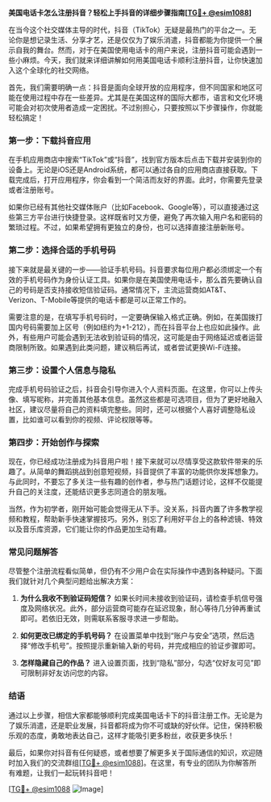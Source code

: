 **美国电话卡怎么注册抖音？轻松上手抖音的详细步骤指南[[TG💪+ @esim1088](https://t.me/s/esim1088)]**

在当今这个社交媒体主导的时代，抖音（TikTok）无疑是最热门的平台之一。无论你是想记录生活、分享才艺，还是仅仅为了娱乐消遣，抖音都能为你提供一个展示自我的舞台。然而，对于在美国使用电话卡的用户来说，注册抖音可能会遇到一些小麻烦。今天，我们就来详细讲解如何用美国电话卡顺利注册抖音，让你快速加入这个全球化的社交网络。

首先，我们需要明确一点：抖音是面向全球开放的应用程序，但不同国家和地区可能在使用过程中存在一些差异。尤其是在美国这样的国际大都市，语言和文化环境可能会对初次使用者造成一定困扰。不过别担心，只要按照以下步骤操作，你就能轻松搞定！

### **第一步：下载抖音应用**

在手机应用商店中搜索“TikTok”或“抖音”，找到官方版本后点击下载并安装到你的设备上。无论是iOS还是Android系统，都可以通过各自的应用商店直接获取。下载完成后，打开应用程序，你会看到一个简洁而友好的界面。此时，你需要先登录或者注册账号。

如果你已经有其他社交媒体账户（比如Facebook、Google等），可以直接通过这些第三方平台进行快捷登录。这样既省时又方便，避免了再次输入用户名和密码的繁琐过程。不过，如果希望拥有更独立的身份，也可以选择直接注册新账号。

### **第二步：选择合适的手机号码**

接下来就是最关键的一步——验证手机号码。抖音要求每位用户都必须绑定一个有效的手机号码作为身份认证工具。如果你是在美国使用电话卡，那么首先要确认自己的号码是否支持接收短信验证码。通常情况下，主流运营商如AT&T、Verizon、T-Mobile等提供的电话卡都是可以正常工作的。

需要注意的是，在填写手机号码时，一定要确保输入格式正确。例如，在美国拨打国内号码需要加上区号（例如纽约为+1-212），而在抖音平台上也应如此操作。此外，有些用户可能会遇到无法收到验证码的情况，这可能是由于网络延迟或者运营商限制所致。如果遇到此类问题，建议稍后再试，或者尝试更换Wi-Fi连接。

### **第三步：设置个人信息与隐私**

完成手机号码验证之后，抖音会引导你进入个人资料页面。在这里，你可以上传头像、填写昵称，并完善其他基本信息。虽然这些都是可选项目，但为了更好地融入社区，建议尽量将自己的资料填完整些。同时，还可以根据个人喜好调整隐私设置，比如谁可以看到你的视频、评论权限等等。

### **第四步：开始创作与探索**

现在，你已经成功注册成为抖音用户啦！接下来就可以尽情享受这款软件带来的乐趣了。从简单的舞蹈挑战到创意短视频，抖音提供了丰富的功能供你发挥想象力。与此同时，不要忘了多关注一些有趣的创作者，参与热门话题讨论，这样不仅能提升自己的关注度，还能结识更多志同道合的朋友哦。

当然，作为初学者，刚开始可能会觉得无从下手。没关系，抖音内置了许多教学视频和教程，帮助新手快速掌握技巧。另外，别忘了利用好平台上的各种滤镜、特效以及音乐库资源，它们能让你的作品更加生动有趣。

### **常见问题解答**

尽管整个注册流程看似简单，但仍有不少用户会在实际操作中遇到各种疑问。下面我们就针对几个典型问题给出解决方案：

1. **为什么我收不到验证码短信？**
   如果长时间未接收到验证码，请检查手机信号强度及网络状况。此外，部分运营商可能存在延迟现象，耐心等待几分钟再重试即可。若依旧无效，则需联系客服寻求进一步帮助。

2. **如何更改已绑定的手机号码？**
   在设置菜单中找到“账户与安全”选项，然后选择“修改手机号”。按照提示重新输入新的号码，并完成相应的验证步骤即可。

3. **怎样隐藏自己的作品？**
   进入设置页面，找到“隐私”部分，勾选“仅好友可见”即可限制非好友访问您的内容。

### **结语**

通过以上步骤，相信大家都能够顺利完成美国电话卡下的抖音注册工作。无论是为了娱乐消遣，还是职业发展，抖音都将成为你不可或缺的好伙伴。记住，保持积极乐观的态度，勇敢地表达自己，这样才能吸引更多粉丝，收获更多快乐！

最后，如果你对抖音有任何疑惑，或者想要了解更多关于国际通信的知识，欢迎随时加入我们的交流群组[[TG💪+ @esim1088](https://t.me/s/esim1088)]。在这里，有专业的团队为你解答所有难题，让我们一起玩转抖音吧！

[[TG💪+ @esim1088](https://t.me/s/esim1088) ![Image](https://i.postimg.cc/4NQfJmqS/Snipaste-2025-05-13-00-14-12.png)]